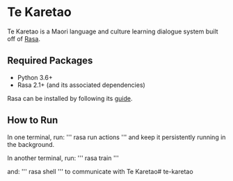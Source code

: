 # Te Karetao

Te Karetao is a Maori language and culture learning dialogue system built off of [Rasa](https://rasa.com/).

## Required Packages

- Python 3.6+
- Rasa 2.1+ (and its associated dependencies)

Rasa can be installed by following its [guide](https://rasa.com/docs/rasa/installation).

## How to Run

In one terminal, run:
'''
rasa run actions
'''
and keep it persistently running in the background.

In another terminal, run:
'''
rasa train
'''

and:
'''
rasa shell
'''
to communicate with Te Karetao# te-karetao
